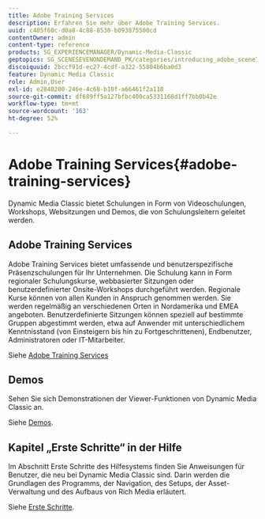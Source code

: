 ```yaml
---
title: Adobe Training Services
description: Erfahren Sie mehr über Adobe Training Services.
uuid: c405f60c-d0a8-4c88-8530-b093875500cd
contentOwner: admin
content-type: reference
products: SG_EXPERIENCEMANAGER/Dynamic-Media-Classic
geptopics: SG_SCENESEVENONDEMAND_PK/categories/introducing_adobe_scene7
discoiquuid: 2bccf91d-ec27-4cdf-a322-55804b6ba0d3
feature: Dynamic Media Classic
role: Admin,User
exl-id: e2840200-246e-4c68-b10f-a66461f2a118
source-git-commit: df689ff5a127bfbc400ca5331168d1ff7bb0b42e
workflow-type: tm+mt
source-wordcount: '163'
ht-degree: 52%

---
```


# Adobe Training Services{#adobe-training-services}

Dynamic Media Classic bietet Schulungen in Form von Videoschulungen, Workshops, Websitzungen und Demos, die von Schulungsleitern geleitet werden.

## Adobe Training Services

Adobe Training Services bietet umfassende und benutzerspezifische Präsenzschulungen für Ihr Unternehmen. Die Schulung kann in Form regionaler Schulungskurse, webbasierter Sitzungen oder benutzerdefinierter Onsite-Workshops durchgeführt werden. Regionale Kurse können von allen Kunden in Anspruch genommen werden. Sie werden regelmäßig an verschiedenen Orten in Nordamerika und EMEA angeboten. Benutzerdefinierte Sitzungen können speziell auf bestimmte Gruppen abgestimmt werden, etwa auf Anwender mit unterschiedlichem Kenntnisstand (von Einsteigern bis hin zu Fortgeschrittenen), Endbenutzer, Administratoren oder IT-Mitarbeiter. 

Siehe [Adobe Training Services](https://learning.adobe.com/)

## Demos

Sehen Sie sich Demonstrationen der Viewer-Funktionen von Dynamic Media Classic an.

Siehe [Demos](https://landing.adobe.com/en/na/dynamic-media/ctir-2755/live-demos.html).

## Kapitel „Erste Schritte“ in der Hilfe

Im Abschnitt Erste Schritte des Hilfesystems finden Sie Anweisungen für Benutzer, die neu bei Dynamic Media Classic sind. Darin werden die Grundlagen des Programms, der Navigation, des Setups, der Asset-Verwaltung und des Aufbaus von Rich Media erläutert.

Siehe [Erste Schritte](dmc-platform-overview.md).
